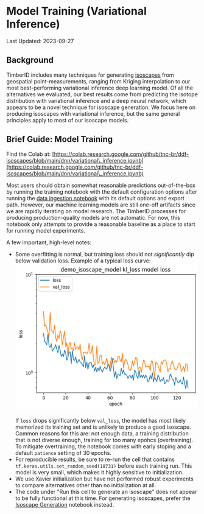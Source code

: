 # Model Training (Variational Inference)

Last Updated: 2023-09-27

## Background

TimberID includes many techniques for generating [isoscapes](https://en.wikipedia.org/wiki/Isoscape) from geospatial point-measurements, ranging from Kriging interpolation to our most best-performing variational inference deep learning model. Of all the alternatives we evaluated, our best results come from predicting the isotope distribution with variational inference and a deep neural network, which appears to be a novel technique for isoscape generation. We focus here on producing isoscapes with variational inference, but the same general principles apply to most of our isoscape models.

## Brief Guide: Model Training

Find the Colab at: [https://colab.research.google.com/github/tnc-br/ddf-isoscapes/blob/main/dnn/variational\_inference.ipynb](https://colab.research.google.com/github/tnc-br/ddf-isoscapes/blob/main/dnn/variational\_inference.ipynb)

Most users should obtain somewhat reasonable predictions out-of-the-box by running the training notebook with the default configuration options after running the [data ingestion notebook](data-ingestion.md) with its default options and export path. However, our machine learning models are still one-off artifacts since we are rapidly iterating on model research. The TimberID processes for producing production-quality models are not automatic. For now, this notebook only attempts to provide a reasonable baseline as a place to start for running model experiments.

A few important, high-level notes:

* Some overfitting is normal, but training loss should not _significantly_ dip below validation loss. Example of a typical loss curve:\
  ![](<../../../.gitbook/assets/image (4).png>)\
  \
  If `loss` drops significantly below `val_loss`, the model has most likely memorized its training set and is unlikely to produce a good isoscape. Common reasons for this are: not enough data, a training distribution that is not diverse enough, training for too many epohcs (overtraining). To mitigate overtraining, the notebook comes with early stoping and a default `patience` setting of 30 epochs.
* For reproducible results, be sure to re-run the cell that contains `tf.keras.utils.set_random_seed(18731)` before each training run. This model is very small, which makes it highly sensitive to initialization.
* We use Xavier initialization but have not performed robust experiments to compare alternatives other than no initialization at all.
* The code under "Run this cell to generate an isoscape" does not appear to be fully functional at this time. For generating isoscapes, prefer the [Isoscape Generation](isoscape-generation.md) notebook instead.






